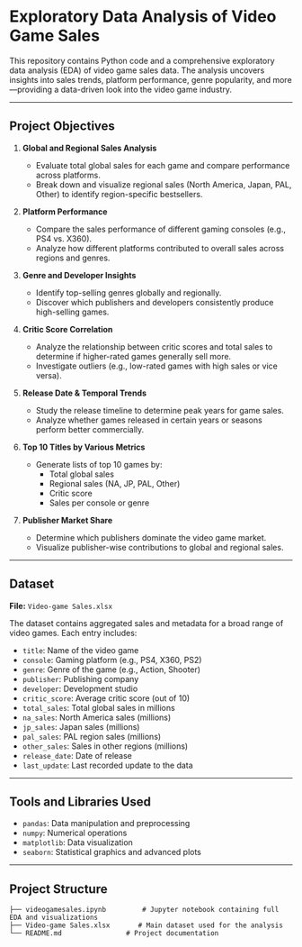 # Exploratory Data Analysis of Video Game Sales

This repository contains Python code and a comprehensive exploratory data analysis (EDA) of video game sales data. The analysis uncovers insights into sales trends, platform performance, genre popularity, and more—providing a data-driven look into the video game industry.

---

## Project Objectives

1. **Global and Regional Sales Analysis**
   - Evaluate total global sales for each game and compare performance across platforms.
   - Break down and visualize regional sales (North America, Japan, PAL, Other) to identify region-specific bestsellers.

2. **Platform Performance**
   - Compare the sales performance of different gaming consoles (e.g., PS4 vs. X360).
   - Analyze how different platforms contributed to overall sales across regions and genres.

3. **Genre and Developer Insights**
   - Identify top-selling genres globally and regionally.
   - Discover which publishers and developers consistently produce high-selling games.

4. **Critic Score Correlation**
   - Analyze the relationship between critic scores and total sales to determine if higher-rated games generally sell more.
   - Investigate outliers (e.g., low-rated games with high sales or vice versa).

5. **Release Date & Temporal Trends**
   - Study the release timeline to determine peak years for game sales.
   - Analyze whether games released in certain years or seasons perform better commercially.

6. **Top 10 Titles by Various Metrics**
   - Generate lists of top 10 games by:
     - Total global sales
     - Regional sales (NA, JP, PAL, Other)
     - Critic score
     - Sales per console or genre

7. **Publisher Market Share**
   - Determine which publishers dominate the video game market.
   - Visualize publisher-wise contributions to global and regional sales.

---

## Dataset

**File:** `Video-game Sales.xlsx`

The dataset contains aggregated sales and metadata for a broad range of video games. Each entry includes:

- `title`: Name of the video game  
- `console`: Gaming platform (e.g., PS4, X360, PS2)  
- `genre`: Genre of the game (e.g., Action, Shooter)  
- `publisher`: Publishing company  
- `developer`: Development studio  
- `critic_score`: Average critic score (out of 10)  
- `total_sales`: Total global sales in millions  
- `na_sales`: North America sales (millions)  
- `jp_sales`: Japan sales (millions)  
- `pal_sales`: PAL region sales (millions)  
- `other_sales`: Sales in other regions (millions)  
- `release_date`: Date of release  
- `last_update`: Last recorded update to the data  

---

## Tools and Libraries Used

- `pandas`: Data manipulation and preprocessing  
- `numpy`: Numerical operations  
- `matplotlib`: Data visualization  
- `seaborn`: Statistical graphics and advanced plots  

---

## Project Structure

```plaintext
├── videogamesales.ipynb         # Jupyter notebook containing full EDA and visualizations
├── Video-game Sales.xlsx       # Main dataset used for the analysis
└── README.md                # Project documentation
